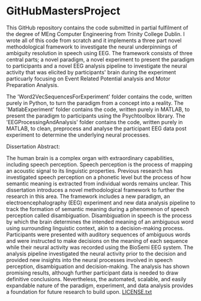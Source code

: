# GitHubMastersProject
This GitHub repository contains the code submitted in partial fulfilment of the degree of MEng Computer Engineering from Trinity College Dublin. I wrote all of this code from scratch and it implements a three part novel methodological framework to investigate the neural underpinnings of ambiguity resolution in speech using EEG. The framework consists of three central parts; a novel paradigm, a novel experiment to present the paradigm to participants and a novel EEG analysis pipeline to investigate the neural activity that was elicited by participants' brain during the experiment particuarly focusing on Event Related Potential analysis and Motor Preparation Analysis.

The 'Word2VecSequencesForExperiment' folder contains the code, written purely in Python, to turn the paradigm from a concept into a reality.
The 'MatlabExperiment' folder contains the code, written purely in MATLAB, to present the paradigm to participants using the Psychtoolbox library.
The 'EEGProcessingAndAnalysis' folder contains the code, written purely in MATLAB, to clean, preprocess and analyse the participant EEG data post experiment to determine the underlying neural processes.

Dissertation Abstract:

The human brain is a complex organ with extraordinary capabilities, including speech perception. Speech perception is the process of mapping an acoustic signal to its linguistic properties. Previous research has investigated speech perception on a phonetic level but the process of how semantic meaning is extracted from individual words remains unclear. This dissertation introduces a novel methodological framework to further the research in this area. The framework includes a new paradigm, an electroencephalography (EEG) experiment and new data analysis pipeline to track the formation of semantic meaning during a phenomenon of speech perception called disambiguation. Disambiguation in speech is the process by which the brain determines the intended meaning of an ambiguous word using surrounding linguistic context, akin to a decision-making process. Participants were presented with auditory sequences of ambiguous words and were instructed to make decisions on the meaning of each sequence while their neural activity was recorded using the BioSemi EEG system. The analysis pipeline investigated the neural activity prior to the decision and provided new insights into the neural processes involved in speech perception, disambiguation and decision-making. The analysis has shown promising results, although further participant data is needed to draw definitive conclusions. Nevertheless, the automated, scalable, and easily expandable nature of the paradigm, experiment, and data analysis provides a foundation for future research to build upon.
[LICENSE.txt](https://github.com/izzimoo/GitHubMastersProject/files/11260997/LICENSE.txt)
